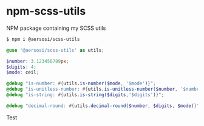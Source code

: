 # npm-scss-utils
NPM package containing my SCSS utils

```bash
$ npm i @aersosi/scss-utils
```

```scss
@use '@aersosi/scss-utils' as utils;

$number: 3.123456789px;
$digits: 4;
$mode: ceil;

@debug "is-number: #{utils.is-number($mode, '$mode')}";
@debug "is-unitless-number: #{utils.is-unitless-number($number, '$number')}";
@debug "is-string: #{utils.is-string($digits,'$digits')}";

@debug "decimal-round: #{utils.decimal-round($number, $digits, $mode)}";

```


Test